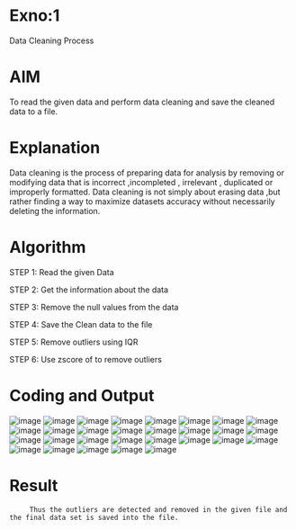 # Exno:1
Data Cleaning Process

# AIM
To read the given data and perform data cleaning and save the cleaned data to a file.

# Explanation
Data cleaning is the process of preparing data for analysis by removing or modifying data that is incorrect ,incompleted , irrelevant , duplicated or improperly formatted. Data cleaning is not simply about erasing data ,but rather finding a way to maximize datasets accuracy without necessarily deleting the information.

# Algorithm
STEP 1: Read the given Data

STEP 2: Get the information about the data

STEP 3: Remove the null values from the data

STEP 4: Save the Clean data to the file

STEP 5: Remove outliers using IQR

STEP 6: Use zscore of to remove outliers

# Coding and Output

 ![image](https://github.com/user-attachments/assets/0126e86f-21ce-40f0-b9f8-59d7c0d33a88)
 ![image](https://github.com/user-attachments/assets/ed03f4fd-7ccd-4609-88cc-7fc0ed560fff)
 ![image](https://github.com/user-attachments/assets/23dd8840-defe-46ca-a7cb-86b739c222b7)
 ![image](https://github.com/user-attachments/assets/3ba3c5d4-6776-46c9-be94-6192dd2c0fc6)
 ![image](https://github.com/user-attachments/assets/ded094fc-f6bb-4ad5-b31d-3238a432fa6e)
  ![image](https://github.com/user-attachments/assets/a73d0bed-bcc9-470c-8fe6-d1a27039dc57)
  ![image](https://github.com/user-attachments/assets/64570d86-f298-4375-a362-bb3091baf8d4)
 ![image](https://github.com/user-attachments/assets/531a4e43-d19b-436e-ac3c-04479c9bd3be)
 ![image](https://github.com/user-attachments/assets/8c369456-c13c-4a4a-8688-9826c2ea22f1)
  ![image](https://github.com/user-attachments/assets/b3b3cfa1-b390-49e9-aa91-cc5e1f894142)
![image](https://github.com/user-attachments/assets/fda764bf-5c8e-4740-8d43-c61287dc72cd)
  ![image](https://github.com/user-attachments/assets/1a5fd06b-587d-4bd5-b747-87b5e8ed8336)
  ![image](https://github.com/user-attachments/assets/fb1bc562-53d6-4123-b5df-9165c4760e1d)
 ![image](https://github.com/user-attachments/assets/57ec602a-bc38-434b-a523-8f738d9753e9)
 ![image](https://github.com/user-attachments/assets/e2f53873-dc2d-4a73-9080-09dff62d3aef)
 ![image](https://github.com/user-attachments/assets/43fb49ba-4008-4147-a2ff-0fc6208b74d3)
 ![image](https://github.com/user-attachments/assets/67460c47-a8b6-4f37-bae4-e7cc59065a37)
 ![image](https://github.com/user-attachments/assets/c5850bde-6c56-475b-81c5-9609a6a41386)
 ![image](https://github.com/user-attachments/assets/968ddd33-9f5e-486a-ad89-af98adb73d04)
 ![image](https://github.com/user-attachments/assets/c9dd07de-b690-4e34-b29a-12e7da01641f)
 ![image](https://github.com/user-attachments/assets/0445e4df-b77b-435d-8351-0363a6dfc914)
 ![image](https://github.com/user-attachments/assets/be15a1b7-1146-44d6-bb1e-fed4c60423bb)
  ![image](https://github.com/user-attachments/assets/ad8ced0e-d2bc-4c4d-ae69-0bad944a5d8b)
 ![image](https://github.com/user-attachments/assets/37796233-79d0-4217-b18a-a236cfe6359e)
 ![image](https://github.com/user-attachments/assets/96b1e5e5-b3f1-4f5a-870b-7ed4c2b431a1)
 ![image](https://github.com/user-attachments/assets/83683fff-0590-4b47-ae28-43af1fa86dca)
 ![image](https://github.com/user-attachments/assets/379b632b-00eb-453a-a678-ea1673f7918c)
 ![image](https://github.com/user-attachments/assets/edb989be-a092-40c4-ae9b-274fc863083f)
  ![image](https://github.com/user-attachments/assets/9669c3a4-9dd4-4035-a8ed-ffce4f99dab5)




           




























# Result
         Thus the outliers are detected and removed in the given file and the final data set is saved into the file.
